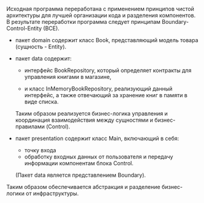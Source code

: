 Исходная программа переработана с применением принципов чистой архитектуры 
для лучшей организации кода и разделения компонентов. 
В результате переработки программа следует принципам Boundary-Control-Entity (BCE).

 * пакет domain содержит класс Book, представляющий модель товара (сущность - Entity).



 * пакет data содержит: 
   * интерфейс BookRepository, который определяет контракты для управления книгами в магазине,

   * и класс InMemoryBookRepository, реализующий данный интерфейс, а также отвечающий за хранение книг в памяти в виде списка.

   Таким образом реализуется бизнес-логика управления и координация взаимодействия между сущностями и бизнес-правилами (Control).


 * пакет presentation содержит класс Main, включающий в себя:
    * точку входа 
    * обработку входных данных от пользователя и передачу информации компонентам блока Control. 

   (Пакет data является представлением Boundary). 

Таким образом обеспечивается абстракция и разделение бизнес-логики от инфраструктуры.

